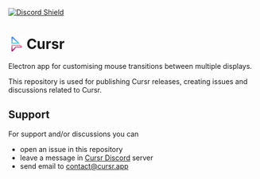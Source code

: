 [![Discord Shield](https://discordapp.com/api/guilds/886961548105515068/widget.png?style=shield)](https://discord.gg/jzuXJxYaHW)

# <img src="assets/logo.png" height="30" style="margin-bottom: -5px"/> Cursr

Electron app for customising mouse transitions between multiple displays.


This repository is used for publishing Cursr releases, creating issues and discussions related to Cursr.

## Support

For support and/or discussions you can
* open an issue in this repository
* leave a message in [Cursr Discord](https://discord.gg/jzuXJxYaHW) server
* send email to contact@cursr.app
